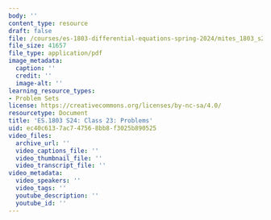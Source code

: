 ```yaml
---
body: ''
content_type: resource
draft: false
file: /courses/es-1803-differential-equations-spring-2024/mites_1803_s24_day23-problems.pdf
file_size: 41657
file_type: application/pdf
image_metadata:
  caption: ''
  credit: ''
  image-alt: ''
learning_resource_types:
- Problem Sets
license: https://creativecommons.org/licenses/by-nc-sa/4.0/
resourcetype: Document
title: 'ES.1803 S24: Class 23: Problems'
uid: ec40c613-7ac7-4756-8bb8-f3025b890525
video_files:
  archive_url: ''
  video_captions_file: ''
  video_thumbnail_file: ''
  video_transcript_file: ''
video_metadata:
  video_speakers: ''
  video_tags: ''
  youtube_description: ''
  youtube_id: ''
---
```

